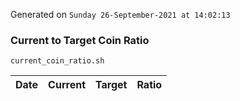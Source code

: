 Generated on `Sunday 26-September-2021 at 14:02:13`

### Current to Target Coin Ratio
`current_coin_ratio.sh`

Date|Current|Target|Ratio
---|---|---|---
